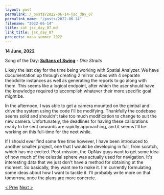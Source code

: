 ```yaml
---
layout: post
permalink: /_posts/2022-06-14-jsc_day_07
permalink_name: "/posts/2022-06-14"
filename: "2022-06-14"
title: cat jsc_day_07.md
link_title: jsc_day_07
projects: nasa_summer_2022
---
```

**14 June, 2022**

Song of the Day: [**Sultans of Swing**](https://youtu.be/0fAQhSRLQnM) - *Dire Straits*

Likely the last day for the time being working with Spatial Analyzer. We have documentation up through creating 2 mirror cubes with 4 separate theodolite instances as well as generating the reports to go along with them. This seems like a logical endpoint, after which the user should have the knowledge required to accomplish whatever their more specific goal might be.

In the afternoon, I was able to get a camera mounted on the gimbal and drive the system using the code I'll be modifying. Thankfully the codebase seems solid and shouldn't take too much modification to change to suit the new camera. Unfortunately, the deadlines for having these calibrations ready to be sent onwards are rapidly approaching, and it seems I'll be working on this full-time for the next while.

If I should ever find some free time however, I have been introduced to another smaller project, one that I would be developing in full, from scratch, which has me excited. Post-mission, the OpNav guys want to get some idea of how much of the celestial sphere was actually used for navigation. It's interesting data that we just don't have a method for obtaining at the moment. So basically, they want me to make it. I'm currently formulating some ideas about how I want to tackle it. I'll probably write more on that tomorrow, once the plans are more concrete.

[< Prev](/_posts/2022-06-13-jsc_day_06)    [Next >](/all_caught_up)
